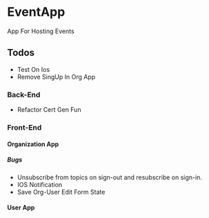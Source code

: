 # EventApp
<p> App For Hosting Events </p>  

## Todos 
- Test On Ios  
- Remove SingUp In Org App 

### Back-End
- Refactor Cert Gen Fun


### Front-End 


#### Organization App

##### Bugs 
- Unsubscribe from topics on sign-out and resubscribe on sign-in.
- IOS Notification 
- Save Org-User Edit Form State  

#### User App




